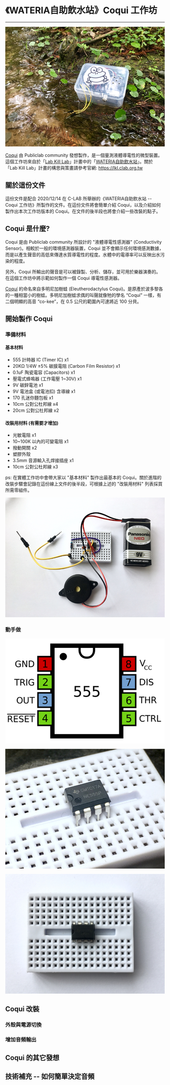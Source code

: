 # 《WATERIA自助飲水站》Coqui 工作坊

---

![](images/coqui-01.jpg)

[Coqui](https://publiclab.org/notes/warren/03-01-2019/build-a-sound-generating-coqui-conductivity-sensor) 由 Publiclab community 發想製作，是一個量測液體導電性的微型裝置。這個工作坊來自於「[Lab Kill Lab](https://lkl.clab.org.tw/concept)」計畫中的「[WATERIA自助飲水站](https://lkl.clab.org.tw/workstations)」。關於「Lab Kill Lab」計畫的構思與策畫請參考官網: https://lkl.clab.org.tw


## 關於這份文件

這份文件是配合 2020/12/14 在 C-LAB 所舉辦的《WATERIA自助飲水站 -- Coqui 工作坊》所製作的文件。在這份文件將會簡單介紹 Coqui，以及介紹如何製作出本次工作坊版本的 Coqui。在文件的後半段也將會介紹一些改裝的點子。


## Coqui 是什麼?

Coqui 是由 Publiclab community 所設計的 "液體導電性感測器" (Conductivity Sensor)。相較於一般的環境感測器裝置，Coqui 並不會顯示任何環境感測數據，而是以產生聲音的高低來傳達水質導電性的程度。水體中的電導率可以反映出水污染的程度。

另外，Coqui 所輸出的聲音是可以被錄製、分析、儲存，並可用於樂器演奏的。在這個工作坊中將示範如何製作一個 Coqui 導電性感測器。

[Coquí](https://en.wikipedia.org/wiki/Coqu%C3%AD) 的命名來自多明尼加樹蛙 (Eleutherodactylus Coqui)。是原產於波多黎各的一種相當小的樹蛙。多明尼加樹蛙求偶的叫聲就像牠的學名 “Coquí” 一樣，有二個明顯的高音 “co-kee”，在 0.5 公尺的範圍內可達將近 100 分貝。


## 開始製作 Coqui


### 準備材料

#### 基本材料

* 555 計時器 IC (Timer IC) x1
* 20KΩ 1/4W ±5% 碳膜電阻 (Carbon Film Resistor) x1
* 0.1uF 陶瓷電容 (Capacitors) x1
* 壓電式蜂鳴器 (工作電壓 1~30V) x1
* 9V 碳鋅電池 x1
* 9V 電池盒 (或電池扣) 含導線 x1
* 170 孔迷你麵包板 x1
* 10cm 公對公杜邦線 x4
* 20cm 公對公杜邦線 x2


#### 改裝用材料 (有需要才增加)

* 光敏電阻 x1
* 10~100K 以內的可變電阻 x1
* 撥動開關 x2
* 塑膠外殼
* 3.5mm 音源輸入孔焊接插座 x1
* 10cm 公對公杜邦線 x3


ps: 在實體工作坊中會帶大家以 "基本材料" 製作出最基本的 Coqui。關於進階的改裝步驟會記錄在這份線上文件的後半段，可根據上述的 "改裝用材料" 列表採買所需零組件。

![](images/coqui-02.jpg)


### 動手做


![](images/555.png)

![](images/coqui-03.jpg)

![](images/coqui-04.jpg)


## Coqui 改裝

### 外殼與電源切換

### 增加音頻輸出

## Coqui 的其它發想


## 技術補充 -- 如何簡單決定音頻